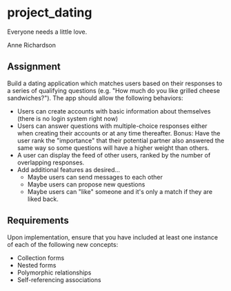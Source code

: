 # project_dating
Everyone needs a little love.

Anne Richardson

## Assignment

Build a dating application which matches users based on their responses to a series of qualifying questions (e.g. "How much do you like grilled cheese sandwiches?"). The app should allow the following behaviors:

* Users can create accounts with basic information about themselves (there is no login system right now)
* Users can answer questions with multiple-choice responses either when creating their accounts or at any time thereafter. Bonus: Have the user rank the "importance" that their potential partner also answered the same way so some questions will have a higher weight than others.
* A user can display the feed of other users, ranked by the number of overlapping responses.
* Add additional features as desired...
  - Maybe users can send messages to each other
  - Maybe users can propose new questions
  - Maybe users can "like" someone and it's only a match if they are liked back.



## Requirements
Upon implementation, ensure that you have included at least one instance of each of the following new concepts:

- Collection forms
- Nested forms
- Polymorphic relationships
- Self-referencing associations
